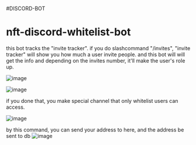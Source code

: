 ﻿#DISCORD-BOT
# nft-discord-whitelist-bot

this bot tracks the "invite tracker".
if you do slashcommand "/invites", "invite tracker" will show you how much a user invite people.
and this bot will will get the info and depending on the invites number, it'll make the user's role up.


![image](https://user-images.githubusercontent.com/84432740/165458326-cd3c7f7e-e012-46eb-8b21-aba54f0fc43e.png)


![image](https://user-images.githubusercontent.com/84432740/165458359-9ca0fe34-c8b1-453e-8a21-81ad5b56dcff.png)


if you done that, you make special channel that only whitelist users can access.

![image](https://user-images.githubusercontent.com/84432740/165459172-bd38255d-e6bb-49e5-b88a-38c3ac367956.png)

by this command, you can send your address to here, and the address be sent to db
![image](https://user-images.githubusercontent.com/84432740/165459380-128365fd-d3ab-4cb7-9f36-0025a1a5b2d8.png)
